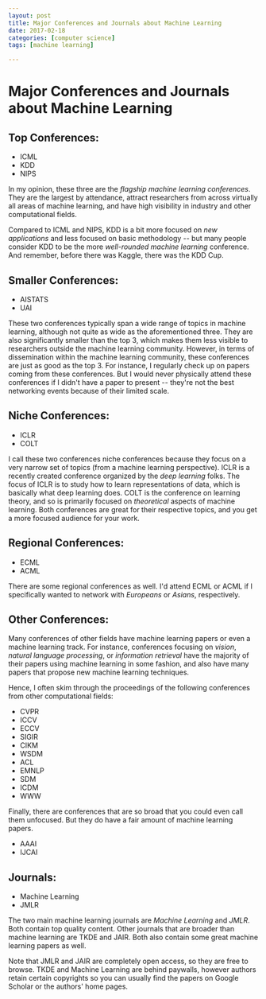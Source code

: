 ```yaml
---
layout: post
title: Major Conferences and Journals about Machine Learning
date: 2017-02-18
categories: [computer science]
tags: [machine learning]

---
```



Major Conferences and Journals about Machine Learning
===

## Top Conferences:

* ICML
* KDD
* NIPS

In my opinion, these three are the *flagship machine learning conferences*. They are the largest by attendance, attract researchers from across virtually all areas of machine learning, and have high visibility in industry and other computational fields.

Compared to ICML and NIPS, KDD is a bit more focused on *new applications* and less focused on basic methodology -- but many people consider KDD to be the more *well-rounded machine learning* conference. And remember, before there was Kaggle, there was the KDD Cup.

## Smaller Conferences:

* AISTATS
* UAI

These two conferences typically span a wide range of topics in machine learning, although not quite as wide as the aforementioned three. They are also significantly smaller than the top 3, which makes them less visible to researchers outside the machine learning community. However, in terms of dissemination within the machine learning community, these conferences are just as good as the top 3. For instance, I regularly check up on papers coming from these conferences. But I would never physically attend these conferences if I didn't have a paper to present -- they're not the best networking events because of their limited scale.

## Niche Conferences:

* ICLR
* COLT

I call these two conferences niche conferences because they focus on a very narrow set of topics (from a machine learning perspective). ICLR is a recently created conference organized by the *deep learning* folks. The focus of ICLR is to study how to learn representations of data, which is basically what deep learning does. COLT is the conference on learning theory, and so is primarily focused on *theoretical* aspects of machine learning. Both conferences are great for their respective topics, and you get a more focused audience for your work.

## Regional Conferences:

* ECML
* ACML

There are some regional conferences as well. I'd attend ECML or ACML if I specifically wanted to network with *Europeans* or *Asians*, respectively.

## Other Conferences:

Many conferences of other fields have machine learning papers or even a machine learning track. For instance, conferences focusing on *vision*, *natural language processing*, or *information retrieval* have the majority of their papers using machine learning in some fashion, and also have many papers that propose new machine learning techniques.

Hence, I often skim through the proceedings of the following conferences from other computational fields:

* CVPR
* ICCV
* ECCV
* SIGIR
* CIKM
* WSDM
* ACL
* EMNLP
* SDM
* ICDM
* WWW

Finally, there are conferences that are so broad that you could even call them unfocused. But they do have a fair amount of machine learning papers.

* AAAI
* IJCAI

## Journals:

* Machine Learning
* JMLR

The two main machine learning journals are *Machine Learning* and *JMLR*. Both contain top quality content. Other journals that are broader than machine learning are TKDE and JAIR. Both also contain some great machine learning papers as well.

Note that JMLR and JAIR are completely open access, so they are free to browse. TKDE and Machine Learning are behind paywalls, however authors retain certain copyrights so you can usually find the papers on Google Scholar or the authors' home pages.